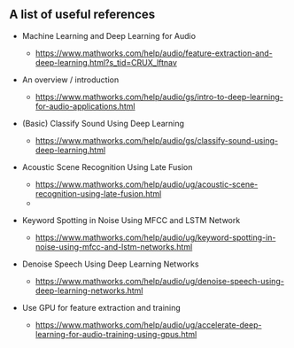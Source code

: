 ## A list of useful references 

- Machine Learning and Deep Learning for Audio
    - https://www.mathworks.com/help/audio/feature-extraction-and-deep-learning.html?s_tid=CRUX_lftnav

- An overview / introduction
    - https://www.mathworks.com/help/audio/gs/intro-to-deep-learning-for-audio-applications.html
    
- (Basic) Classify Sound Using Deep Learning
    - https://www.mathworks.com/help/audio/gs/classify-sound-using-deep-learning.html


- Acoustic Scene Recognition Using Late Fusion
    - https://www.mathworks.com/help/audio/ug/acoustic-scene-recognition-using-late-fusion.html
    - 

- Keyword Spotting in Noise Using MFCC and LSTM Network
    - https://www.mathworks.com/help/audio/ug/keyword-spotting-in-noise-using-mfcc-and-lstm-networks.html

- Denoise Speech Using Deep Learning Networks
    - https://www.mathworks.com/help/audio/ug/denoise-speech-using-deep-learning-networks.html

- Use GPU for feature extraction and training
    - https://www.mathworks.com/help/audio/ug/accelerate-deep-learning-for-audio-training-using-gpus.html